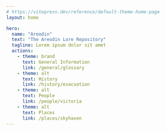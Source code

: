 ```yaml
---
# https://vitepress.dev/reference/default-theme-home-page
layout: home

hero:
  name: "Areodin"
  text: "The Areodin Lore Repository"
  tagline: Lorem ipsum dolor sit amet
  actions:
    - theme: brand
      text: General Information
      link: /general/glossary
    - theme: alt
      text: History
      link: /history/evacuation
    - theme: alt
      text: People
      link: /people/victoria
    - theme: alt
      text: Places
      link: /places/skyhaven
---
```

